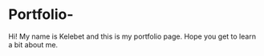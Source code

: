 # Portfolio-
Hi! My name is Kelebet and this is my portfolio page. Hope you get to learn a bit about me. 

